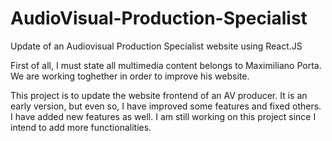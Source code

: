 # AudioVisual-Production-Specialist

Update of an Audiovisual Production Specialist website using React.JS

First of all, I must state all multimedia content belongs to Maximiliano Porta. We are working toghether in order to improve his website.

This project is to update the website frontend of an AV producer. It is an early version, but even so, I have improved some features and fixed others. I have added new features as well. I am still working on this project since I intend to add more functionalities.
